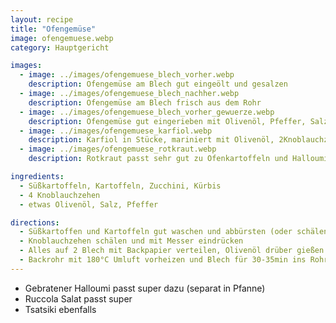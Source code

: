 ```yaml
---
layout: recipe
title: "Ofengemüse"
image: ofengemuese.webp
category: Hauptgericht

images:
  - image: ../images/ofengemuese_blech_vorher.webp
    description: Ofengemüse am Blech gut eingeölt und gesalzen
  - image: ../images/ofengemuese_blech_nachher.webp
    description: Ofengemüse am Blech frisch aus dem Rohr
  - image: ../images/ofengemuese_blech_vorher_gewuerze.webp
    description: Ofengemüse gut eingerieben mit Olivenöl, Pfeffer, Salz, Scharfmacher
  - image: ../images/ofengemuese_karfiol.webp
    description: Karfiol in Stücke, mariniert mit Olivenöl, 2Knoblauchzehen gepresst, Salz, Pfeffer, Paprikapulver, mit Handschuhe gut vermischen. Kartoffeln auf Blech auch gut marinieren. 200°C Heißluft vorheizen, Karfiol nach 15min, Kartoffeln nach 20min rausnehmen
  - image: ../images/ofengemuese_rotkraut.webp
    description: Rotkraut passt sehr gut zu Ofenkartoffeln und Halloumi

ingredients:
  - Süßkartoffeln, Kartoffeln, Zucchini, Kürbis
  - 4 Knoblauchzehen
  - etwas Olivenöl, Salz, Pfeffer

directions:
  - Süßkartoffen und Kartoffeln gut waschen und abbürsten (oder schälen), dann in 1cm dicke Scheiben schneiden. (Kartoffeln können roh oder vorgekocht und ausgekühlt sein)
  - Knoblauchzehen schälen und mit Messer eindrücken
  - Alles auf 2 Blech mit Backpapier verteilen, Olivenöl drüber gießen damit alles bedeckt ist, salzen, pfeffern und mit Händen gut vermischen
  - Backrohr mit 180°C Umluft vorheizen und Blech für 30-35min ins Rohr geben (nach halber Zeit Tür öffnen und Dampf entweichen lassen)
---
```


- Gebratener Halloumi passt super dazu (separat in Pfanne)
- Ruccola Salat passt super
- Tsatsiki ebenfalls
